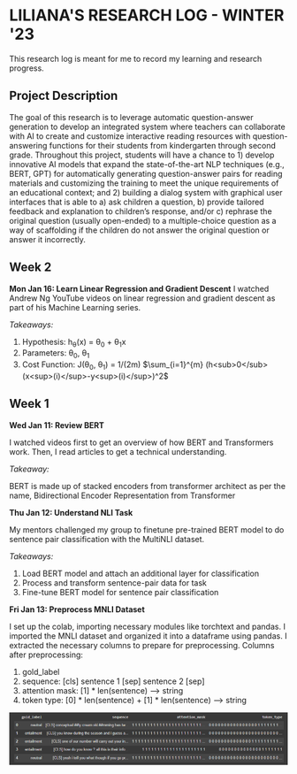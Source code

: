 # LILIANA'S RESEARCH LOG - WINTER '23

This research log is meant for me to record my learning and research progress.

## Project Description
The goal of this research is to leverage automatic question-answer generation to develop an integrated system where teachers can collaborate with AI to create and customize interactive reading resources with question-answering functions for their students from kindergarten through second grade. Throughout this project, students will have a chance to 1) develop innovative AI models that expand the state-of-the-art NLP techniques (e.g., BERT, GPT) for automatically generating question-answer pairs for reading materials and customizing the training to meet the unique requirements of an educational context; and 2) building a dialog system with graphical user interfaces that is able to a) ask children a question, b) provide tailored feedback and explanation to children’s response, and/or c) rephrase the original question (usually open-ended) to a multiple-choice question as a way of scaffolding if the children do not answer the original question or answer it incorrectly.

## Week 2

**Mon Jan 16: Learn Linear Regression and Gradient Descent**
I watched Andrew Ng YouTube videos on linear regression and gradient descent as part of his Machine Learning series. 

*Takeaways:*
1. Hypothesis: h<sub>θ</sub>(x) = θ<sub>0</sub> + θ<sub>1</sub>x
2. Parameters: θ<sub>0</sub>, θ<sub>1</sub>
3. Cost Function: J(θ<sub>0</sub>, θ<sub>1</sub>) = 1/(2m) $\sum_{i=1}^{m} (h<sub>0</sub>(x<sup>(i)</sup>-y<sup>(i)</sup>)^2$

## Week 1

**Wed Jan 11: Review BERT**

I watched videos first to get an overview of how BERT and Transformers work. Then, I read articles to get a technical understanding. 

*Takeaway:*

BERT is made up of stacked encoders from transformer architect as per the name, Bidirectional Encoder Representation from Transformer

**Thu Jan 12: Understand NLI Task**

My mentors challenged my group to finetune pre-trained BERT model to do sentence pair classification with the MultiNLI dataset. 

*Takeaways:*
1. Load BERT model and attach an additional layer for classification
2. Process and transform sentence-pair data for task
3. Fine-tune BERT model for sentence pair classification

**Fri Jan 13: Preprocess MNLI Dataset**

I set up the colab, importing necessary modules like torchtext and pandas. I imported the MNLI dataset and organized it into a dataframe using pandas. I extracted the necessary columns to prepare for preprocessing. Columns after preprocessing: 
1. gold_label
2. sequence: \[cls] sentence 1 \[sep] sentence 2 \[sep]
3. attention mask: \[1] * len(sentence) --> string
4. token type:  \[0] * len(sentence) +  \[1] * len(sentence) --> string

![df_train.head()](/assets/preprocessing.PNG)

